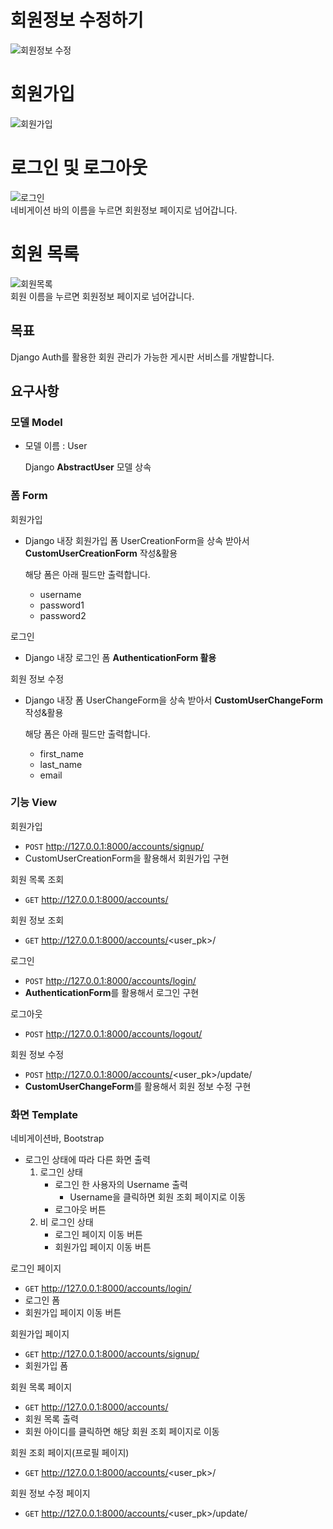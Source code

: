 # 회원정보 수정하기
![회원정보 수정](./accounts.assets/%ED%9A%8C%EC%9B%90%EC%A0%95%EB%B3%B4%20%EC%88%98%EC%A0%95.gif)

# 회원가입
![회원가입](./accounts.assets/%ED%9A%8C%EC%9B%90%EA%B0%80%EC%9E%85.gif)

# 로그인 및 로그아웃
![로그인](./accounts.assets/%EB%A1%9C%EA%B7%B8%EC%9D%B8.gif)<br>
네비게이션 바의 이름을 누르면 회원정보 페이지로 넘어갑니다.

# 회원 목록
![회원목록](./accounts.assets/%ED%9A%8C%EC%9B%90%EB%AA%A9%EB%A1%9D.gif)<br>
회원 이름을 누르면 회원정보 페이지로 넘어갑니다. 


## 목표

Django Auth를 활용한 회원 관리가 가능한 게시판 서비스를 개발합니다.

## 요구사항

### 모델 Model

- 모델 이름 : User
    
    Django **AbstractUser** 모델 상속
    

### **폼 Form**

회원가입

- Django 내장 회원가입 폼 UserCreationForm을 상속 받아서 **CustomUserCreationForm** 작성&활용
    
    해당 폼은 아래 필드만 출력합니다.
    
    - username
    - password1
    - password2

로그인

- Django 내장 로그인 폼 **AuthenticationForm 활용**

회원 정보 수정

- Django 내장 폼 UserChangeForm을 상속 받아서 **CustomUserChangeForm** 작성&활용
    
    해당 폼은 아래 필드만 출력합니다.
    
    - first_name
    - last_name
    - email

### 기능 View

회원가입

- `POST` http://127.0.0.1:8000/accounts/signup/
- CustomUserCreationForm을 활용해서 회원가입 구현

회원 목록 조회

- `GET` http://127.0.0.1:8000/accounts/

회원 정보 조회

- `GET` http://127.0.0.1:8000/accounts/<user_pk>/

로그인

- `POST` http://127.0.0.1:8000/accounts/login/
- **AuthenticationForm**를 활용해서 로그인 구현

로그아웃

- `POST` http://127.0.0.1:8000/accounts/logout/

회원 정보 수정

- `POST` http://127.0.0.1:8000/accounts/<user_pk>/update/
- **CustomUserChangeForm**를 활용해서 회원 정보 수정 구현

### 화면 Template

네비게이션바, Bootstrap <nav>

- 로그인 상태에 따라 다른 화면 출력
    1. 로그인 상태
        - 로그인 한 사용자의 Username 출력
            - Username을 클릭하면 회원 조회 페이지로 이동
        - 로그아웃 버튼
    2. 비 로그인 상태
        - 로그인 페이지 이동 버튼
        - 회원가입 페이지 이동 버튼
    

로그인 페이지

- `GET` http://127.0.0.1:8000/accounts/login/
- 로그인 폼
- 회원가입 페이지 이동 버튼

회원가입 페이지

- `GET` http://127.0.0.1:8000/accounts/signup/
- 회원가입 폼

회원 목록 페이지

- `GET` http://127.0.0.1:8000/accounts/
- 회원 목록 출력
- 회원 아이디를 클릭하면 해당 회원 조회 페이지로 이동

회원 조회 페이지(프로필 페이지)

- `GET` http://127.0.0.1:8000/accounts/<user_pk>/

회원 정보 수정 페이지

- `GET` http://127.0.0.1:8000/accounts/<user_pk>/update/